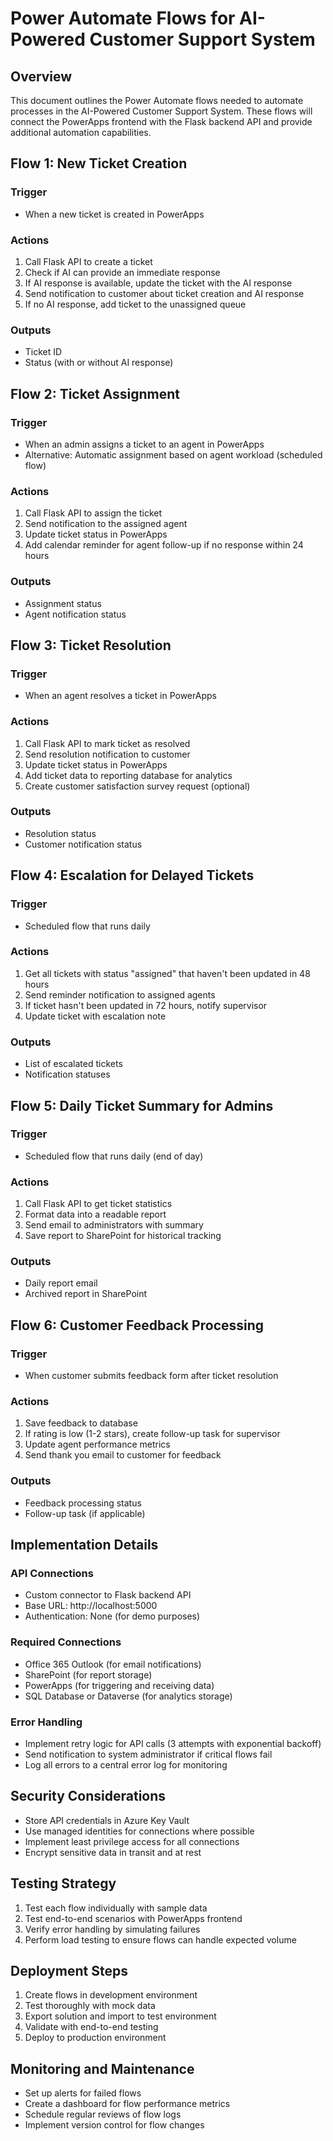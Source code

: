 # Power Automate Flows for AI-Powered Customer Support System

## Overview
This document outlines the Power Automate flows needed to automate processes in the AI-Powered Customer Support System. These flows will connect the PowerApps frontend with the Flask backend API and provide additional automation capabilities.

## Flow 1: New Ticket Creation

### Trigger
- When a new ticket is created in PowerApps

### Actions
1. Call Flask API to create a ticket
2. Check if AI can provide an immediate response
3. If AI response is available, update the ticket with the AI response
4. Send notification to customer about ticket creation and AI response
5. If no AI response, add ticket to the unassigned queue

### Outputs
- Ticket ID
- Status (with or without AI response)

## Flow 2: Ticket Assignment

### Trigger
- When an admin assigns a ticket to an agent in PowerApps
- Alternative: Automatic assignment based on agent workload (scheduled flow)

### Actions
1. Call Flask API to assign the ticket
2. Send notification to the assigned agent
3. Update ticket status in PowerApps
4. Add calendar reminder for agent follow-up if no response within 24 hours

### Outputs
- Assignment status
- Agent notification status

## Flow 3: Ticket Resolution

### Trigger
- When an agent resolves a ticket in PowerApps

### Actions
1. Call Flask API to mark ticket as resolved
2. Send resolution notification to customer
3. Update ticket status in PowerApps
4. Add ticket data to reporting database for analytics
5. Create customer satisfaction survey request (optional)

### Outputs
- Resolution status
- Customer notification status

## Flow 4: Escalation for Delayed Tickets

### Trigger
- Scheduled flow that runs daily

### Actions
1. Get all tickets with status "assigned" that haven't been updated in 48 hours
2. Send reminder notification to assigned agents
3. If ticket hasn't been updated in 72 hours, notify supervisor
4. Update ticket with escalation note

### Outputs
- List of escalated tickets
- Notification statuses

## Flow 5: Daily Ticket Summary for Admins

### Trigger
- Scheduled flow that runs daily (end of day)

### Actions
1. Call Flask API to get ticket statistics
2. Format data into a readable report
3. Send email to administrators with summary
4. Save report to SharePoint for historical tracking

### Outputs
- Daily report email
- Archived report in SharePoint

## Flow 6: Customer Feedback Processing

### Trigger
- When customer submits feedback form after ticket resolution

### Actions
1. Save feedback to database
2. If rating is low (1-2 stars), create follow-up task for supervisor
3. Update agent performance metrics
4. Send thank you email to customer for feedback

### Outputs
- Feedback processing status
- Follow-up task (if applicable)

## Implementation Details

### API Connections
- Custom connector to Flask backend API
- Base URL: http://localhost:5000
- Authentication: None (for demo purposes)

### Required Connections
- Office 365 Outlook (for email notifications)
- SharePoint (for report storage)
- PowerApps (for triggering and receiving data)
- SQL Database or Dataverse (for analytics storage)

### Error Handling
- Implement retry logic for API calls (3 attempts with exponential backoff)
- Send notification to system administrator if critical flows fail
- Log all errors to a central error log for monitoring

## Security Considerations
- Store API credentials in Azure Key Vault
- Use managed identities for connections where possible
- Implement least privilege access for all connections
- Encrypt sensitive data in transit and at rest

## Testing Strategy
1. Test each flow individually with sample data
2. Test end-to-end scenarios with PowerApps frontend
3. Verify error handling by simulating failures
4. Perform load testing to ensure flows can handle expected volume

## Deployment Steps
1. Create flows in development environment
2. Test thoroughly with mock data
3. Export solution and import to test environment
4. Validate with end-to-end testing
5. Deploy to production environment

## Monitoring and Maintenance
- Set up alerts for failed flows
- Create a dashboard for flow performance metrics
- Schedule regular reviews of flow logs
- Implement version control for flow changes
